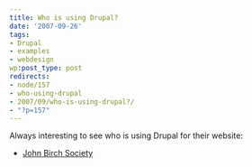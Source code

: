 ```yaml
---
title: Who is using Drupal?
date: '2007-09-26'
tags:
- Drupal
- examples
- webdesign
wp:post_type: post
redirects:
- node/157
- who-using-drupal
- 2007/09/who-is-using-drupal?/
- "?p=157"
---
```


Always interesting to see who is using Drupal for their website:

- [John Birch Society](http://www.jbs.org)
